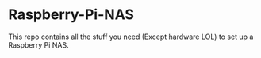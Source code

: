 # Raspberry-Pi-NAS
This repo contains all the stuff you need (Except hardware LOL) to set up a Raspberry Pi NAS.
